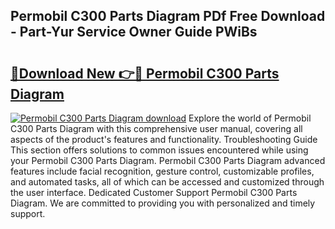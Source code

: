 ## Permobil C300 Parts Diagram PDf Free Download - Part-Yur Service Owner Guide PWiBs

# <h2><a href="http://dftepx2.blite.top/?on=Permobil+C300+Parts+Diagram">🔗Download New 👉🔴 Permobil C300 Parts Diagram</a></h2>

[![Permobil C300 Parts Diagram download](https://i.imgur.com/lujVjoI.png)](http://dftepx2.blite.top/?on=Permobil+C300+Parts+Diagram)
Explore the world of Permobil C300 Parts Diagram with this comprehensive user manual, covering all aspects of the product's features and functionality. Troubleshooting Guide This section offers solutions to common issues encountered while using your Permobil C300 Parts Diagram. Permobil C300 Parts Diagram advanced features include facial recognition, gesture control, customizable profiles, and automated tasks, all of which can be accessed and customized through the user interface. Dedicated Customer Support Permobil C300 Parts Diagram. We are committed to providing you with personalized and timely support.
